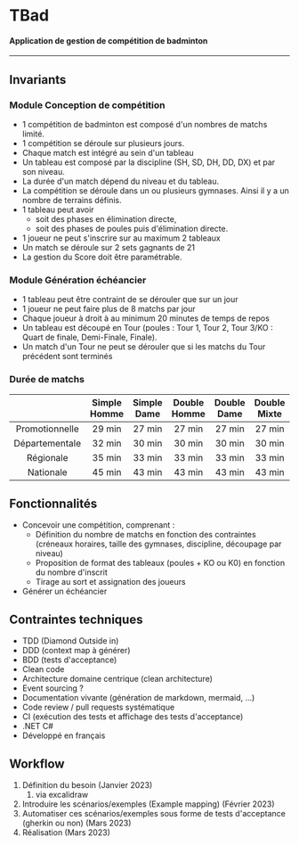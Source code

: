 # TBad
#### Application de gestion de compétition de badminton

---

## Invariants
### Module Conception de compétition
- 1 compétition de badminton est composé d'un nombres de matchs limité. 
- 1 compétition se déroule sur plusieurs jours.
- Chaque match est intégré au sein d'un tableau
- Un tableau est composé par la discipline (SH, SD, DH, DD, DX) et par son niveau.
- La durée d'un match dépend du niveau et du tableau.
- La compétition se déroule dans un ou plusieurs gymnases. Ainsi il y a un nombre de terrains définis.
- 1 tableau peut avoir 
  - soit des phases en élimination directe, 
  - soit des phases de poules puis d'élimination directe.
- 1 joueur ne peut s'inscrire sur au maximum 2 tableaux
- Un match se déroule sur 2 sets gagnants de 21
- La gestion du Score doit être paramétrable.

### Module Génération échéancier
- 1 tableau peut être contraint de se dérouler que sur un jour
- 1 joueur ne peut faire plus de 8 matchs par jour
- Chaque joueur à droit à au minimum 20 minutes de temps de repos
- Un tableau est découpé en Tour (poules : Tour 1, Tour 2, Tour 3/KO : Quart de finale, Demi-Finale, Finale).
- Un match d'un Tour ne peut se dérouler que si les matchs du Tour précédent sont terminés

### Durée de matchs
|                | Simple Homme | Simple Dame | Double Homme | Double Dame | Double Mixte |
|:--------------:|:------------:|:-----------:|:------------:|:-----------:|:------------:|
| Promotionnelle |    29 min    |   27 min    |    27 min    |   27 min    |    27 min    |
| Départementale |    32 min    |   30 min    |    30 min    |   30 min    |    30 min    |
|   Régionale    |    35 min    |   33 min    |    33 min    |   33 min    |    33 min    |
|   Nationale    |    45 min    |   43 min    |    43 min    |   43 min    |    43 min    |

## Fonctionnalités
- Concevoir une compétition, comprenant :
  - Définition du nombre de matchs en fonction des contraintes (créneaux horaires, taille des gymnases, discipline, découpage par niveau)
  - Proposition de format des tableaux (poules + KO ou K0) en fonction du nombre d'inscrit
  - Tirage au sort et assignation des joueurs
- Générer un échéancier

## Contraintes techniques
- TDD (Diamond Outside in)
- DDD (context map à générer)
- BDD (tests d'acceptance)
- Clean code
- Architecture domaine centrique (clean architecture)
- Event sourcing ?
- Documentation vivante (génération de markdown, mermaid, ...)
- Code review / pull requests systématique
- CI (exécution des tests et affichage des tests d'acceptance)
- .NET C#
- Développé en français

## Workflow
1. Définition du besoin (Janvier 2023)
   1. via excalidraw
2. Introduire les scénarios/exemples (Example mapping) (Février 2023)
3. Automatiser ces scénarios/exemples sous forme de tests d'acceptance (gherkin ou non) (Mars 2023)
4. Réalisation (Mars 2023)
